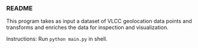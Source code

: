 ### README ###

This program takes as input a dataset of VLCC geolocation data points and transforms and enriches the data for inspection and visualization.

Instructions: Run ``python main.py`` in shell.
